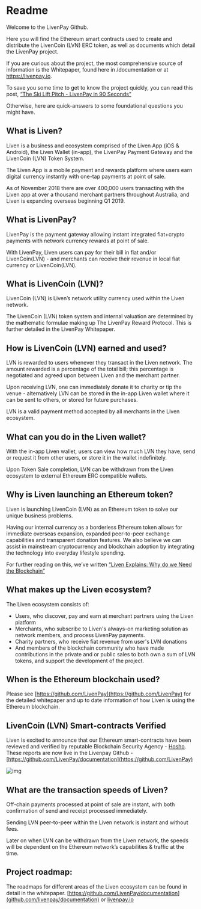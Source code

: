 # Readme

Welcome to the LivenPay Github.

Here you will find the Ethereum smart contracts used to create and distribute the LivenCoin (LVN) ERC token, as well as documents which detail the LivenPay project.

If you are curious about the project, the most comprehensive source of information is the Whitepaper, found here in /documentation or at <https://livenpay.io>.

To save you some time to get to know the project quickly, you can read this post, [“The](https://medium.com/livenpay/the-ski-lift-pitch-livenpay-in-90-seconds-1c6687f472e1)[ Ski Lift Pitch - LivenPay in 90 Seconds”](https://medium.com/livenpay/the-ski-lift-pitch-livenpay-in-90-seconds-1c6687f472e1)

Otherwise, here are quick-answers to some foundational questions you might have.

## What is Liven?
Liven is a business and ecosystem comprised of the Liven App (iOS & Android), the Liven Wallet (in-app), the LivenPay Payment Gateway and the LivenCoin (LVN) Token System.

The Liven App is a mobile payment and rewards platform where users earn digital currency instantly with one-tap payments at point of sale.

As of November 2018 there are over 400,000 users transacting with the Liven app at over a thousand merchant partners throughout Australia, and Liven is expanding overseas beginning Q1 2019.

## What is LivenPay?

LivenPay is the payment gateway allowing instant integrated fiat+crypto payments with network currency rewards at point of sale.

With LivenPay, Liven users can pay for their bill in fiat and/or LivenCoin(LVN) - and merchants can receive their revenue in local fiat currency or LivenCoin(LVN).

## What is LivenCoin (LVN)?

LivenCoin (LVN) is Liven’s network utility currency used within the Liven network.

The LivenCoin (LVN) token system and internal valuation are determined by the mathematic formulae making up The LivenPay Reward Protocol. This is further detailed in the LivenPay Whitepaper.

## How is LivenCoin (LVN) earned and used?

LVN is rewarded to users whenever they transact in the Liven network. The amount rewarded is a percentage of the total bill; this percentage is negotiated and agreed upon between Liven and the merchant partner.

Upon receiving LVN, one can immediately donate it to charity or tip the venue - alternatively LVN can be stored in the in-app Liven wallet where it can be sent to others, or stored for future purchases.

LVN is a valid payment method accepted by all merchants in the Liven ecosystem.

## What can you do in the Liven wallet?

With the in-app Liven wallet, users can view how much LVN they have, send or request it from other users, or store it in the wallet indefinitely.

Upon Token Sale completion, LVN can be withdrawn from the Liven ecosystem to external Ethereum ERC compatible wallets.

## Why is Liven launching an Ethereum token?

Liven is launching LivenCoin (LVN) as an Ethereum token to solve our unique business problems.

Having our internal currency as a borderless Ethereum token allows for immediate overseas expansion, expanded peer-to-peer exchange capabilities and transparent donation features.
We also believe we can assist in mainstream cryptocurrency and blockchain adoption by integrating the technology into everyday lifestyle spending.

For further reading on this, we’ve written [“Liven](https://medium.com/livenpay/liven-explains-why-do-we-need-the-blockchain-a3ceb696fa79)[ Explains: Why do we Need the Blockchain”](https://medium.com/livenpay/liven-explains-why-do-we-need-the-blockchain-a3ceb696fa79)

## What makes up the Liven ecosystem?

The Liven ecosystem consists of:

- Users, who discover, pay and earn at merchant partners using the Liven platform
- Merchants, who subscribe to Liven's always-on marketing solution as network members, and process LivenPay payments.
- Charity partners, who receive fiat revenue from user's LVN donations
- And members of the blockchain community who have made contributions in the private and or public sales to both own a sum of LVN tokens, and support the development of the project.

## When is the Ethereum blockchain used?

Please see [https://github.com/LivenPay](https://github.com/LivenPay) for the detailed whitepaper and up to date information of how Liven is using the Ethereum blockchain.

## LivenCoin (LVN) Smart-contracts Verified

Liven is excited to announce that our Ethereum smart-contracts have been reviewed and verified by reputable Blockchain Security Agency - [Hosho](https://hosho.io/).
These reports are now live in the Livenpay Github - [https://github.com/LivenPay/documentation](https://github.com/LivenPay)



![img](https://livenpay.io/assets/partners/hosho@2x-5e503fb533985749fa29eb5b35d74d0d8cc2cef1069d7502263a0905df10e2f0.png)

## What are the transaction speeds of Liven?

Off-chain payments processed at point of sale are instant, with both confirmation of send and receipt processed immediately.

Sending LVN peer-to-peer within the Liven network is instant and without fees.

Later on when LVN can be withdrawn from the Liven network, the speeds will be dependent on the Ethereum network’s capabilities & traffic at the time.

## Project roadmap:

The roadmaps for different areas of the Liven ecosystem can be found in detail in the whitepaper. [https://github.com/LivenPay/documentation](github.com/livenpay/documentation) or <a href='https://livenpay.io'>livenpay.io</a>
